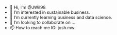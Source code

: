 - 👋 Hi, I’m @JWil98
- 👀 I’m interested in sustainable business.
- 🌱 I’m currently learning business and data science.
- 💞️ I’m looking to collaborate on ...
- 📫 How to reach me IG: josh.mw

<!---
JWil98/JWil98 is a ✨ special ✨ repository because its `README.md` (this file) appears on your GitHub profile.
You can click the Preview link to take a look at your changes.
--->
